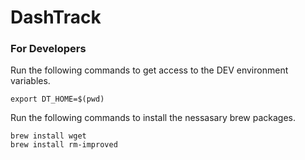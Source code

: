 # DashTrack

### For Developers
Run the following commands to get access to the DEV environment variables.
```
export DT_HOME=$(pwd)
```

Run the following commands to install the nessasary brew packages.
```
brew install wget
brew install rm-improved
```
